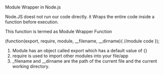 Module Wrapper in Node.js

Node.JS doest not run our code directly. it Wraps the entire code inside a function before execution.

This function is termed as Module Wrapper Function

(function(export, require, module, __filename, __dirname){
    //module code
});

1. Module has an object called export which has a default value of {}
2. require is used to import other modules into your file/app
3. _filename and __dirname are the path of the current file and the current working directory. 